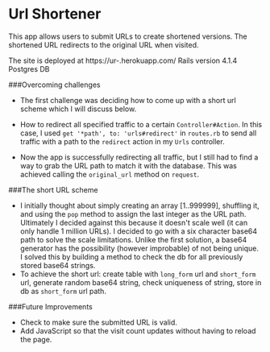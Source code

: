 # Url Shortener

This app allows users to submit URLs to create shortened versions.
The shortened URL redirects to the original URL when visited.

The site is deployed at https://ur-.herokuapp.com/
Rails version 4.1.4 
Postgres DB

###Overcoming challenges
- The first challenge was deciding how to come up with a short url scheme which I will discuss below.

- How to redirect all specified traffic to a certain `Controller#Action`. In this case, I used `get '*path', to: 'urls#redirect'` in `routes.rb` to send all traffic with a path to the `redirect` action in my `Urls` controller.

- Now the app is successfully redirecting all traffic, but I still had to find a way to grab the URL path to match it with the database. This was achieved calling the `original_url` method on `request`.

###The short URL scheme
- I initially thought about simply creating an array [1..999999], shuffling it, and using the `pop` method to assign the last integer as the URL path. Ultimately I decided against this because it doesn't scale well (it can only handle 1 million URLs). I decided to go with a six character base64 path to solve the scale limitations. Unlike the first solution, a base64 generator has the possibility (however improbable) of not being unique. I solved this by building a method to check the db for all previously stored base64 strings. 
- To achieve the short url: create table with `long_form` url and `short_form` url, generate random base64 string, check uniqueness of string, store in db as `short_form` url path.

###Future Improvements
- Check to make sure the submitted URL is valid.
- Add JavaScript so that the visit count updates without having to reload the page.